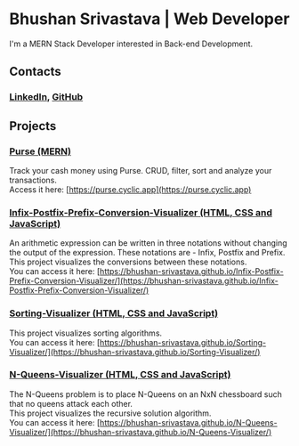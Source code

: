 # Bhushan Srivastava | Web Developer

I'm a MERN Stack Developer interested in Back-end Development.

## Contacts  

### [LinkedIn](www.linkedin.com/in/bhushan-web-developer), [GitHub](https://github.com/bhushan-srivastava/)  

## Projects  

### [Purse (MERN)](https://purse.cyclic.app) 
Track your cash money using Purse. CRUD, filter, sort and analyze your transactions.  
Access it here: [https://purse.cyclic.app](https://purse.cyclic.app)  

### [Infix-Postfix-Prefix-Conversion-Visualizer (HTML, CSS and JavaScript)](https://bhushan-srivastava.github.io/Infix-Postfix-Prefix-Conversion-Visualizer/) 
An arithmetic expression can be written in three notations without changing the output of the expression. These notations are - Infix, Postfix and Prefix.  
This project visualizes the conversions between these notations.  
You can access it here: [https://bhushan-srivastava.github.io/Infix-Postfix-Prefix-Conversion-Visualizer/](https://bhushan-srivastava.github.io/Infix-Postfix-Prefix-Conversion-Visualizer/)  

### [Sorting-Visualizer (HTML, CSS and JavaScript)](https://bhushan-srivastava.github.io/Sorting-Visualizer/) 
This project visualizes sorting algorithms.  
You can access it here: [https://bhushan-srivastava.github.io/Sorting-Visualizer/](https://bhushan-srivastava.github.io/Sorting-Visualizer/) 

### [N-Queens-Visualizer (HTML, CSS and JavaScript)](https://bhushan-srivastava.github.io/N-Queens-Visualizer/) 
The N-Queens problem is to place N-Queens on an NxN chessboard such that no queens attack each other.  
This project visualizes the recursive solution algorithm.  
You can access it here: [https://bhushan-srivastava.github.io/N-Queens-Visualizer/](https://bhushan-srivastava.github.io/N-Queens-Visualizer/)  
